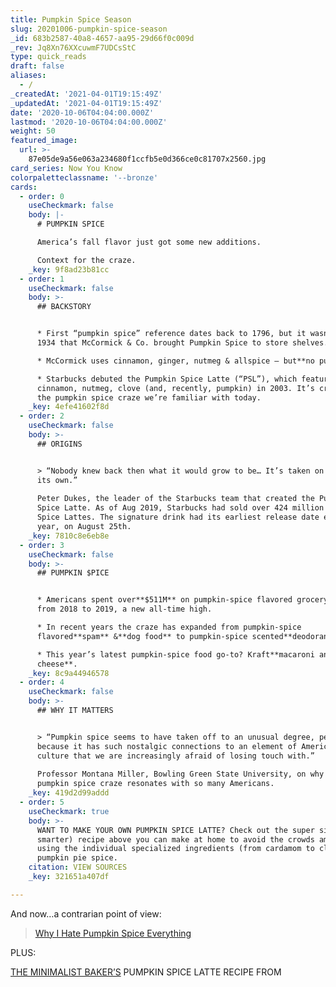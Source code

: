 ```yaml
---
title: Pumpkin Spice Season
slug: 20201006-pumpkin-spice-season
_id: 683b2587-40a8-4657-aa95-29d66f0c009d
_rev: Jq8Xn76XXcuwmF7UDCsStC
type: quick_reads
draft: false
aliases:
  - /
_createdAt: '2021-04-01T19:15:49Z'
_updatedAt: '2021-04-01T19:15:49Z'
date: '2020-10-06T04:04:00.000Z'
lastmod: '2020-10-06T04:04:00.000Z'
weight: 50
featured_image:
  url: >-
    87e05de9a56e063a234680f1ccfb5e0d366ce0c81707x2560.jpg
card_series: Now You Know
colorpaletteclassname: '--bronze'
cards:
  - order: 0
    useCheckmark: false
    body: |-
      # PUMPKIN SPICE

      America’s fall flavor just got some new additions.

      Context for the craze.
    _key: 9f8ad23b81cc
  - order: 1
    useCheckmark: false
    body: >-
      ## BACKSTORY


      * First “pumpkin spice” reference dates back to 1796, but it wasn’t until
      1934 that McCormick & Co. brought Pumpkin Spice to store shelves.

      * McCormick uses cinnamon, ginger, nutmeg & allspice – but**no pumpkin**.

      * Starbucks debuted the Pumpkin Spice Latte (“PSL”), which features
      cinnamon, nutmeg, clove (and, recently, pumpkin) in 2003. It’s credited w/
      the pumpkin spice craze we’re familiar with today.
    _key: 4efe41602f8d
  - order: 2
    useCheckmark: false
    body: >-
      ## ORIGINS


      > “Nobody knew back then what it would grow to be… It’s taken on a life of
      its own.”  
        
      Peter Dukes, the leader of the Starbucks team that created the Pumpkin
      Spice Latte. As of Aug 2019, Starbucks had sold over 424 million Pumpkin
      Spice Lattes. The signature drink had its earliest release date ever this
      year, on August 25th.
    _key: 7810c8e6eb8e
  - order: 3
    useCheckmark: false
    body: >-
      ## PUMPKIN $PICE


      * Americans spent over**$511M** on pumpkin-spice flavored grocery items
      from 2018 to 2019, a new all-time high.

      * In recent years the craze has expanded from pumpkin-spice
      flavored**spam** &**dog food** to pumpkin-spice scented**deodorant**.

      * This year’s latest pumpkin-spice food go-to? Kraft**macaroni and
      cheese**.
    _key: 8c9a44946578
  - order: 4
    useCheckmark: false
    body: >-
      ## WHY IT MATTERS


      > “Pumpkin spice seems to have taken off to an unusual degree, perhaps
      because it has such nostalgic connections to an element of American
      culture that we are increasingly afraid of losing touch with.”  
        
      Professor Montana Miller, Bowling Green State University, on why the
      pumpkin spice craze resonates with so many Americans.
    _key: 419d2d99addd
  - order: 5
    useCheckmark: true
    body: >-
      WANT TO MAKE YOUR OWN PUMPKIN SPICE LATTE? Check out the super simple (and
      smarter) recipe above you can make at home to avoid the crowds amid COVID,
      using the individual specialized ingredients (from cardamom to clove) or
      pumpkin pie spice.
    citation: VIEW SOURCES
    _key: 321651a407df

---
```

And now…a contrarian point of view:

> [Why I Hate Pumpkin Spice Everything](https://news.ucdenver.edu/why-i-hate-pumpkin-everything/)





PLUS:

[THE MINIMALIST BAKER’S](https://minimalistbaker.com/easy-pumpkin-spice-latte/) PUMPKIN SPICE LATTE RECIPE FROM